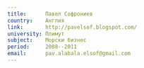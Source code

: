 ```yaml
---
title:      Павел Софрониев
country:    Англия 
link:       http://pavelsof.blogspot.com/
university: Плимут
subject:    Морски бизнес
period:     2008--2011
email:      pav.alabala.elsof@gmail.com
---
```

